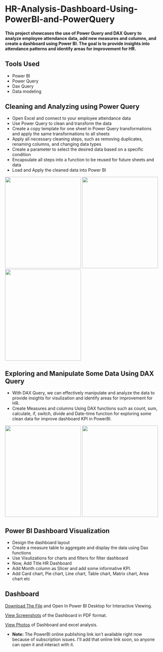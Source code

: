 # HR-Analysis-Dashboard-Using-PowerBI-and-PowerQuery

#### This project showcases the use of Power Query and DAX Query to analyze employee attendance data, add new measures and columns, and create a dashboard using Power BI. The goal is to provide insights into attendance patterns and identify areas for improvement for HR.

<!--
# Table Of Contents
  
  1. #### **[Tools Used]**
  2. #### **[Clean and Analyze Data using PowerQuery]**
  3. #### **[Exploring Data Using DAX Query]**
  4. #### **[Create Dashboard Using Visulizations and filters]**
  5. #### **[Dashboard]**
--->


## **Tools Used**

* Power BI
* Power Query
* Dax Query
* Data modeling


## **Cleaning and Analyzing using Power Query**

* Open Excel and connect to your employee attendance data
* Use Power Query to clean and transform the data
* Create a copy template for one sheet in Power Query transformations and apply the same transformations to all sheets
* Apply all necessary cleaning steps, such as removing duplicates, renaming columns, and changing data types
* Create a parameter to select the desired data based on a specific condition
* Encapsulate all steps into a function to be reused for future sheets and data
* Load and Apply the cleaned data into Power BI


<img src="https://user-images.githubusercontent.com/121340232/215422133-46b98d23-2fe0-4a18-982f-a61f8fc0dbf1.png" height="300" width="250">    <img src="https://user-images.githubusercontent.com/121340232/215421953-43136862-0cd0-4fd6-b040-31cdfbf520af.png" height="300" width="250">    <img src="https://user-images.githubusercontent.com/121340232/215423579-22676df9-b221-4d66-b08b-876ee6d8cb9a.png" height="300" width="250">




## **Exploring and Manipulate Some Data Using DAX Query**


* With DAX Query, we can effectively manipulate and analyze the data to provide insights for visulization and identify areas for improvement for HR.
* Create Measures and columns Using DAX functions such as count, sum, calculate, if, switch, divide and Date-time function for exploring some clean data for improve dashboard KPI in PowerBI.

<img src="https://user-images.githubusercontent.com/121340232/215957569-27b24ab1-bc2e-42b6-aa8e-57ab14b28c07.png" height="300" width="250">    <img src="https://user-images.githubusercontent.com/121340232/215957647-6d2995ea-7b89-4950-ad56-a65589324173.png" height="300" width="250">



## **Power BI Dashboard Visualization**

*  Design the dashboard layout
*  Create a measure table to aggregate and display the data using Dax functions
*  Use Visulizations for charts and filters for filter dashboard
*  Now, Add Title HR Dashboard
*  Add Month column as Slicer and add some informative KPI.
*  Add Card chart, Pie chart, Line chart, Table chart, Matrix chart, Area chart etc


## **Dashboard**

  [Download The File](https://github.com/paragdhusiya/HR-Analytics-Power-Bi-DashBoard/blob/main/HR_DASHBOARD_PowerBI%20Project.pbix) and Open In Power BI Desktop for Interactive Viewing.

  [View Screenshots](https://github.com/paragdhusiya/HR-Analytics-Power-Bi-DashBoard/blob/main/PowerBI%20HR%20Dashboard.pdf) of the Dashboard in PDF format.
  
  [View Photos](https://github.com/SarangGami/HR-Analytics-Dashboard-PowerBI-PowerQuery/tree/main/Power%20BI%20HR-Dashboard%20Photos) of Dashboard and excel analysis.
  
 
*  **Note:** The PowerBI online publishing link isn't available right now because of subscription issues. I'll add that online link soon, so anyone can open it and interact with it.














<!--

 - [worksheet Before - After cleaning and Analyze](https://github.com/SarangGami/HR-Analysis-Dashboard-Using-PowerBI-and-PowerQuery/edit/main/README.md#attendance-data-worksheet-before-cleaning-and-analizing)

## Attendance Data Worksheet Before Cleaning and Analizing

<img src="https://user-images.githubusercontent.com/121340232/215525517-5a1d1d20-4519-42ff-b545-ff0241b4f864.png" height="400" width="700">    <img src="https://user-images.githubusercontent.com/121340232/215428079-953031c3-9657-450a-96d5-a72515b4747c.png" height="400" width="250">


## Attendance Data WorkSheet After Cleaning and Analizing

<img src="https://user-images.githubusercontent.com/121340232/215428687-c4efb813-b621-4b3f-a9b9-6ff95f337ddd.png" height="420" width="500"> 

--->
